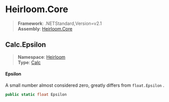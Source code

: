# Heirloom.Core

> **Framework**: .NETStandard,Version=v2.1  
> **Assembly**: [Heirloom.Core][0]  

## Calc.Epsilon

> **Namespace**: [Heirloom][0]  
> **Type**: [Calc][1]  

#### Epsilon

A small number almost considered zero, greatly differs from `float.Epsilon` .

```cs
public static float Epsilon
```

[0]: ../Heirloom.Core.md
[1]: Heirloom.Calc.md
